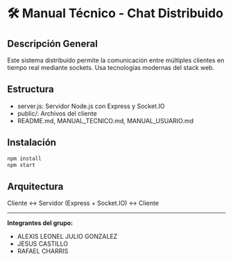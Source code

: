 # 🛠️ Manual Técnico - Chat Distribuido

## Descripción General

Este sistema distribuido permite la comunicación entre múltiples clientes en tiempo real mediante sockets. Usa tecnologías modernas del stack web.

## Estructura

- server.js: Servidor Node.js con Express y Socket.IO
- public/: Archivos del cliente
- README.md, MANUAL_TECNICO.md, MANUAL_USUARIO.md

## Instalación

```bash
npm install
npm start
```

## Arquitectura

Cliente <-> Servidor (Express + Socket.IO) <-> Cliente


---
**Integrantes del grupo:**
- ALEXIS LEONEL JULIO GONZALEZ
- JESUS CASTILLO
- RAFAEL CHARRIS